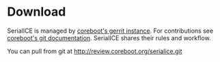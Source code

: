 # Download
SerialICE is managed by [coreboot's gerrit
instance](http://review.coreboot.org). For contributions see [coreboot's
git documentation](http://www.coreboot.org/Git). SerialICE shares their
rules and workflow.

You can pull from git at <http://review.coreboot.org/serialice.git>
